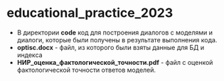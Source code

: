 # educational_practice_2023

- В директории **code** код для построения диалогов с моделями и диалоги, которые были получены в результате выполнения кода.
- **optisc.docx** - файл, из которого были взяты данные для БД и индекса
- **НИР_оценка_фактологической_точности.pdf** - файл с оценкой фактологической точности ответов моделей.
